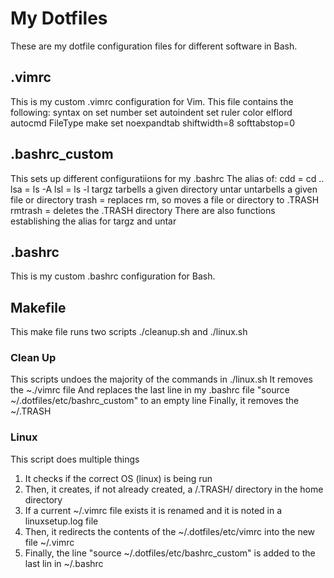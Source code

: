 # My Dotfiles
These are my dotfile configuration files for different software in Bash.
## .vimrc
This is my custom .vimrc configuration for Vim.
This file contains the following:
syntax on
set number
set autoindent
set ruler
color elflord
autocmd FileType make set noexpandtab shiftwidth=8 softtabstop=0
## .bashrc_custom
This sets up different configuratiions for my .bashrc
The alias of:
cdd = cd ..
lsa = ls -A
lsl = ls -l
targz tarbells a given directory
untar untarbells a given file or directory
trash = replaces rm, so moves a file or directory to .TRASH
rmtrash = deletes the .TRASH directory
There are also functions establishing the alias for targz and untar
## .bashrc
This is my custom .bashrc configuration for Bash.
## Makefile
This make file runs two scripts ./cleanup.sh and ./linux.sh
### Clean Up
This scripts undoes the majority of the commands in ./linux.sh
It removes the ~./vimrc file
And replaces the last line in my .bashrc file "source ~/.dotfiles/etc/bashrc_custom" to an empty line
Finally, it removes the ~/.TRASH
### Linux
This script does multiple things
1. It checks if the correct OS (linux) is being run
2. Then, it creates, if not already created, a /.TRASH/ directory in the home directory
3. If a current ~/.vimrc file exists it is renamed and it is noted in a linuxsetup.log file
4. Then, it redirects the contents of the ~/.dotfiles/etc/vimrc into the new file ~/.vimrc
5. Finally, the line "source ~/.dotfiles/etc/bashrc_custom" is added to the last lin in ~/.bashrc
